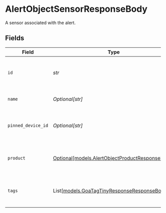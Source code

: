 # AlertObjectSensorResponseBody

A sensor associated with the alert.


## Fields

| Field                                                                                                                            | Type                                                                                                                             | Required                                                                                                                         | Description                                                                                                                      | Example                                                                                                                          |
| -------------------------------------------------------------------------------------------------------------------------------- | -------------------------------------------------------------------------------------------------------------------------------- | -------------------------------------------------------------------------------------------------------------------------------- | -------------------------------------------------------------------------------------------------------------------------------- | -------------------------------------------------------------------------------------------------------------------------------- |
| `id`                                                                                                                             | *str*                                                                                                                            | :heavy_check_mark:                                                                                                               | Thye ID of the sensor associated with the alert                                                                                  | 22222                                                                                                                            |
| `name`                                                                                                                           | *Optional[str]*                                                                                                                  | :heavy_minus_sign:                                                                                                               | The name of the sensor.                                                                                                          | Sensor-123                                                                                                                       |
| `pinned_device_id`                                                                                                               | *Optional[str]*                                                                                                                  | :heavy_minus_sign:                                                                                                               | The Pinned Device ID associated with the alert                                                                                   | 22222                                                                                                                            |
| `product`                                                                                                                        | [Optional[models.AlertObjectProductResponseBody]](../models/alertobjectproductresponsebody.md)                                   | :heavy_minus_sign:                                                                                                               | The product associated with the alert                                                                                            |                                                                                                                                  |
| `tags`                                                                                                                           | List[[models.GoaTagTinyResponseResponseBody](../models/goatagtinyresponseresponsebody.md)]                                       | :heavy_minus_sign:                                                                                                               | The list of [tags](https://kb.samsara.com/hc/en-us/articles/360026674631-Using-Tags-and-Tag-Nesting) associated with the sensor. |                                                                                                                                  |